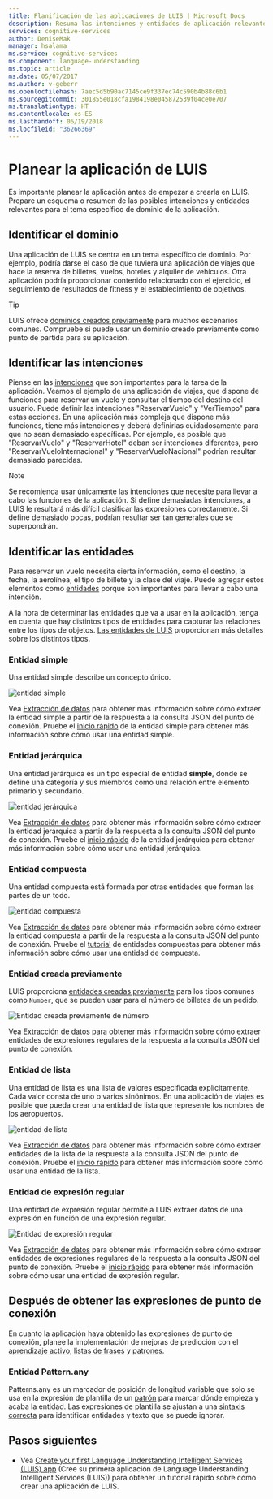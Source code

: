 ```yaml
---
title: Planificación de las aplicaciones de LUIS | Microsoft Docs
description: Resuma las intenciones y entidades de aplicación relevantes y cree los planes de aplicación en Language Understanding Intelligent Services (LUIS).
services: cognitive-services
author: DeniseMak
manager: hsalama
ms.service: cognitive-services
ms.component: language-understanding
ms.topic: article
ms.date: 05/07/2017
ms.author: v-geberr
ms.openlocfilehash: 7aec5d5b90ac7145ce9f337ec74c590b4b88c6b1
ms.sourcegitcommit: 301855e018cfa1984198e045872539f04ce0e707
ms.translationtype: HT
ms.contentlocale: es-ES
ms.lasthandoff: 06/19/2018
ms.locfileid: "36266369"
---
```

# <a name="plan-your-luis-app"></a>Planear la aplicación de LUIS

Es importante planear la aplicación antes de empezar a crearla en LUIS. Prepare un esquema o resumen de las posibles intenciones y entidades relevantes para el tema específico de dominio de la aplicación.  

## <a name="identify-your-domain"></a>Identificar el dominio
Una aplicación de LUIS se centra en un tema específico de dominio.  Por ejemplo, podría darse el caso de que tuviera una aplicación de viajes que hace la reserva de billetes, vuelos, hoteles y alquiler de vehículos. Otra aplicación podría proporcionar contenido relacionado con el ejercicio, el seguimiento de resultados de fitness y el establecimiento de objetivos. 

> [!TIP]
> LUIS ofrece [dominios creados previamente](luis-how-to-use-prebuilt-domains.md) para muchos escenarios comunes.
> Compruebe si puede usar un dominio creado previamente como punto de partida para su aplicación.

## <a name="identify-your-intents"></a>Identificar las intenciones
Piense en las [intenciones](luis-concept-intent.md) que son importantes para la tarea de la aplicación. Veamos el ejemplo de una aplicación de viajes, que dispone de funciones para reservar un vuelo y consultar el tiempo del destino del usuario. Puede definir las intenciones "ReservarVuelo" y "VerTiempo" para estas acciones. En una aplicación más compleja que dispone más funciones, tiene más intenciones y deberá definirlas cuidadosamente para que no sean demasiado específicas. Por ejemplo, es posible que "ReservarVuelo" y "ReservarHotel" deban ser intenciones diferentes, pero "ReservarVueloInternacional" y "ReservarVueloNacional" podrían resultar demasiado parecidas.

> [!NOTE]
> Se recomienda usar únicamente las intenciones que necesite para llevar a cabo las funciones de la aplicación. Si define demasiadas intenciones, a LUIS le resultará más difícil clasificar las expresiones correctamente. Si define demasiado pocas, podrían resultar ser tan generales que se superpondrán.


## <a name="identify-your-entities"></a>Identificar las entidades
Para reservar un vuelo necesita cierta información, como el destino, la fecha, la aerolínea, el tipo de billete y la clase del viaje. Puede agregar estos elementos como [entidades](luis-concept-entity-types.md) porque son importantes para llevar a cabo una intención. 

A la hora de determinar las entidades que va a usar en la aplicación, tenga en cuenta que hay distintos tipos de entidades para capturar las relaciones entre los tipos de objetos. [Las entidades de LUIS](luis-concept-entity-types.md) proporcionan más detalles sobre los distintos tipos.

### <a name="simple-entity"></a>Entidad simple
Una entidad simple describe un concepto único.

![entidad simple](./media/luis-plan-your-app/simple-entity.png)

Vea [Extracción de datos](luis-concept-data-extraction.md#simple-entity-data) para obtener más información sobre cómo extraer la entidad simple a partir de la respuesta a la consulta JSON del punto de conexión. Pruebe el [inicio rápido](luis-quickstart-primary-and-secondary-data.md) de la entidad simple para obtener más información sobre cómo usar una entidad simple.

### <a name="hierarchical-entity"></a>Entidad jerárquica
Una entidad jerárquica es un tipo especial de entidad **simple**, donde se define una categoría y sus miembros como una relación entre elemento primario y secundario.

![entidad jerárquica](./media/luis-plan-your-app/hierarchical-entity.png)

Vea [Extracción de datos](luis-concept-data-extraction.md#hierarchical-entity-data) para obtener más información sobre cómo extraer la entidad jerárquica a partir de la respuesta a la consulta JSON del punto de conexión. Pruebe el [inicio rápido](luis-quickstart-intent-and-hier-entity.md) de la entidad jerárquica para obtener más información sobre cómo usar una entidad jerárquica.

### <a name="composite-entity"></a>Entidad compuesta
Una entidad compuesta está formada por otras entidades que forman las partes de un todo. 

![entidad compuesta](./media/luis-plan-your-app/composite-entity.png)

Vea [Extracción de datos](luis-concept-data-extraction.md#composite-entity-data) para obtener más información sobre cómo extraer la entidad compuesta a partir de la respuesta a la consulta JSON del punto de conexión. Pruebe el [tutorial](luis-tutorial-composite-entity.md) de entidades compuestas para obtener más información sobre cómo usar una entidad de compuesta.

### <a name="prebuilt-entity"></a>Entidad creada previamente
LUIS proporciona [entidades creadas previamente](Pre-builtEntities.md) para los tipos comunes como `Number`, que se pueden usar para el número de billetes de un pedido.

![Entidad creada previamente de número](./media/luis-plan-your-app/number-entity.png)

Vea [Extracción de datos](luis-concept-data-extraction.md#prebuilt-entity-data) para obtener más información sobre cómo extraer entidades de expresiones regulares de la respuesta a la consulta JSON del punto de conexión. 

### <a name="list-entity"></a>Entidad de lista 
Una entidad de lista es una lista de valores especificada explícitamente. Cada valor consta de uno o varios sinónimos. En una aplicación de viajes es posible que pueda crear una entidad de lista que represente los nombres de los aeropuertos.

![entidad de lista](./media/luis-plan-your-app/list-entity.png)

Vea [Extracción de datos](luis-concept-data-extraction.md#list-entity-data) para obtener más información sobre cómo extraer entidades de la lista de la respuesta a la consulta JSON del punto de conexión. Pruebe el [inicio rápido](luis-quickstart-intent-and-list-entity.md) para obtener más información sobre cómo usar una entidad de la lista.

### <a name="regular-expression-entity"></a>Entidad de expresión regular
Una entidad de expresión regular permite a LUIS extraer datos de una expresión en función de una expresión regular.

![Entidad de expresión regular](./media/luis-plan-your-app/regex-entity.png)

Vea [Extracción de datos](luis-concept-data-extraction.md#regular-expression-entity-data) para obtener más información sobre cómo extraer entidades de expresiones regulares de la respuesta a la consulta JSON del punto de conexión. Pruebe el [inicio rápido](luis-quickstart-intents-regex-entity.md) para obtener más información sobre cómo usar una entidad de expresión regular.

## <a name="after-getting-endpoint-utterances"></a>Después de obtener las expresiones de punto de conexión
En cuanto la aplicación haya obtenido las expresiones de punto de conexión, planee la implementación de mejoras de predicción con el [aprendizaje activo](label-suggested-utterances.md), [listas de frases](luis-concept-feature.md) y [patrones](luis-concept-patterns.md). 

### <a name="patternany-entity"></a>Entidad Pattern.any
Patterns.any es un marcador de posición de longitud variable que solo se usa en la expresión de plantilla de un [patrón](luis-concept-patterns.md) para marcar dónde empieza y acaba la entidad. Las expresiones de plantilla se ajustan a una [sintaxis correcta](luis-concept-patterns.md#pattern-syntax) para identificar entidades y texto que se puede ignorar.


## <a name="next-steps"></a>Pasos siguientes
* Vea [Create your first Language Understanding Intelligent Services (LUIS) app][luis-get-started-create-app] (Cree su primera aplicación de Language Understanding Intelligent Services (LUIS)) para obtener un tutorial rápido sobre cómo crear una aplicación de LUIS.

[luis-get-started-create-app]: https://docs.microsoft.com/azure/cognitive-services/luis/luis-get-started-create-app